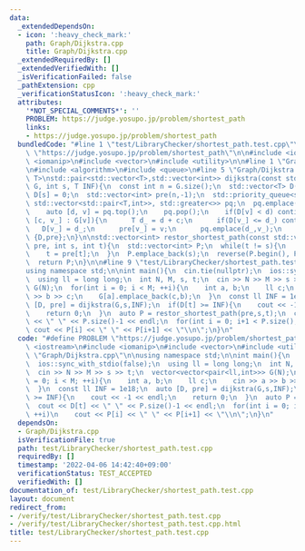 ```yaml
---
data:
  _extendedDependsOn:
  - icon: ':heavy_check_mark:'
    path: Graph/Dijkstra.cpp
    title: Graph/Dijkstra.cpp
  _extendedRequiredBy: []
  _extendedVerifiedWith: []
  _isVerificationFailed: false
  _pathExtension: cpp
  _verificationStatusIcon: ':heavy_check_mark:'
  attributes:
    '*NOT_SPECIAL_COMMENTS*': ''
    PROBLEM: https://judge.yosupo.jp/problem/shortest_path
    links:
    - https://judge.yosupo.jp/problem/shortest_path
  bundledCode: "#line 1 \"test/LibraryChecker/shortest_path.test.cpp\"\n#define PROBLEM\
    \ \"https://judge.yosupo.jp/problem/shortest_path\"\n\n#include <iostream>\n#include\
    \ <iomanip>\n#include <vector>\n#include <utility>\n\n#line 1 \"Graph/Dijkstra.cpp\"\
    \n#include <algorithm>\n#include <queue>\n#line 5 \"Graph/Dijkstra.cpp\"\n\ntemplate<typename\
    \ T>\nstd::pair<std::vector<T>,std::vector<int>> dijkstra(const std::vector<std::vector<std::pair<T,int>>>&\
    \ G, int s, T INF){\n  const int n = G.size();\n  std::vector<T> D(n,INF);\n \
    \ D[s] = 0;\n  std::vector<int> pre(n,-1);\n  std::priority_queue<std::pair<T,int>,\
    \ std::vector<std::pair<T,int>>, std::greater<>> pq;\n  pq.emplace(0,s);\n  while(pq.size()){\n\
    \    auto [d, v] = pq.top();\n    pq.pop();\n    if(D[v] < d) continue;\n    for(auto\
    \ [c, v_] : G[v]){\n      T d_ = d + c;\n      if(D[v_] <= d_) continue;\n   \
    \   D[v_] = d_;\n      pre[v_] = v;\n      pq.emplace(d_,v_);\n    }\n  }\n  return\
    \ {D,pre};\n}\n\nstd::vector<int> restor_shortest_path(const std::vector<int>&\
    \ pre, int s, int t){\n  std::vector<int> P;\n  while(t != s){\n    P.emplace_back(t);\n\
    \    t = pre[t];\n  }\n  P.emplace_back(s);\n  reverse(P.begin(), P.end());\n\
    \  return P;\n}\n\n#line 9 \"test/LibraryChecker/shortest_path.test.cpp\"\n\n\
    using namespace std;\n\nint main(){\n  cin.tie(nullptr);\n  ios::sync_with_stdio(false);\n\
    \  using ll = long long;\n  int N, M, s, t;\n  cin >> N >> M >> s >> t;\n  vector<vector<pair<ll,int>>>\
    \ G(N);\n  for(int i = 0; i < M; ++i){\n    int a, b;\n    ll c;\n    cin >> a\
    \ >> b >> c;\n    G[a].emplace_back(c,b);\n  }\n  const ll INF = 1e18;\n  auto\
    \ [D, pre] = dijkstra(G,s,INF);\n  if(D[t] >= INF){\n    cout << -1 << endl;\n\
    \    return 0;\n  }\n  auto P = restor_shortest_path(pre,s,t);\n  cout << D[t]\
    \ << \" \" << P.size()-1 << endl;\n  for(int i = 0; i+1 < P.size(); ++i)\n   \
    \ cout << P[i] << \" \" << P[i+1] << \"\\n\";\n}\n"
  code: "#define PROBLEM \"https://judge.yosupo.jp/problem/shortest_path\"\n\n#include\
    \ <iostream>\n#include <iomanip>\n#include <vector>\n#include <utility>\n\n#include\
    \ \"Graph/Dijkstra.cpp\"\n\nusing namespace std;\n\nint main(){\n  cin.tie(nullptr);\n\
    \  ios::sync_with_stdio(false);\n  using ll = long long;\n  int N, M, s, t;\n\
    \  cin >> N >> M >> s >> t;\n  vector<vector<pair<ll,int>>> G(N);\n  for(int i\
    \ = 0; i < M; ++i){\n    int a, b;\n    ll c;\n    cin >> a >> b >> c;\n    G[a].emplace_back(c,b);\n\
    \  }\n  const ll INF = 1e18;\n  auto [D, pre] = dijkstra(G,s,INF);\n  if(D[t]\
    \ >= INF){\n    cout << -1 << endl;\n    return 0;\n  }\n  auto P = restor_shortest_path(pre,s,t);\n\
    \  cout << D[t] << \" \" << P.size()-1 << endl;\n  for(int i = 0; i+1 < P.size();\
    \ ++i)\n    cout << P[i] << \" \" << P[i+1] << \"\\n\";\n}\n"
  dependsOn:
  - Graph/Dijkstra.cpp
  isVerificationFile: true
  path: test/LibraryChecker/shortest_path.test.cpp
  requiredBy: []
  timestamp: '2022-04-06 14:42:40+09:00'
  verificationStatus: TEST_ACCEPTED
  verifiedWith: []
documentation_of: test/LibraryChecker/shortest_path.test.cpp
layout: document
redirect_from:
- /verify/test/LibraryChecker/shortest_path.test.cpp
- /verify/test/LibraryChecker/shortest_path.test.cpp.html
title: test/LibraryChecker/shortest_path.test.cpp
---
```

